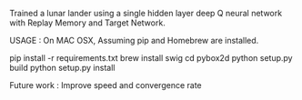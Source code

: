 Trained a lunar lander using a single hidden layer deep Q neural network with Replay Memory and Target Network.

USAGE : 
On MAC OSX,
Assuming pip and Homebrew are installed.

pip install -r requirements.txt
brew install swig
cd pybox2d
python setup.py build
python setup.py install

Future work : Improve speed and convergence rate
